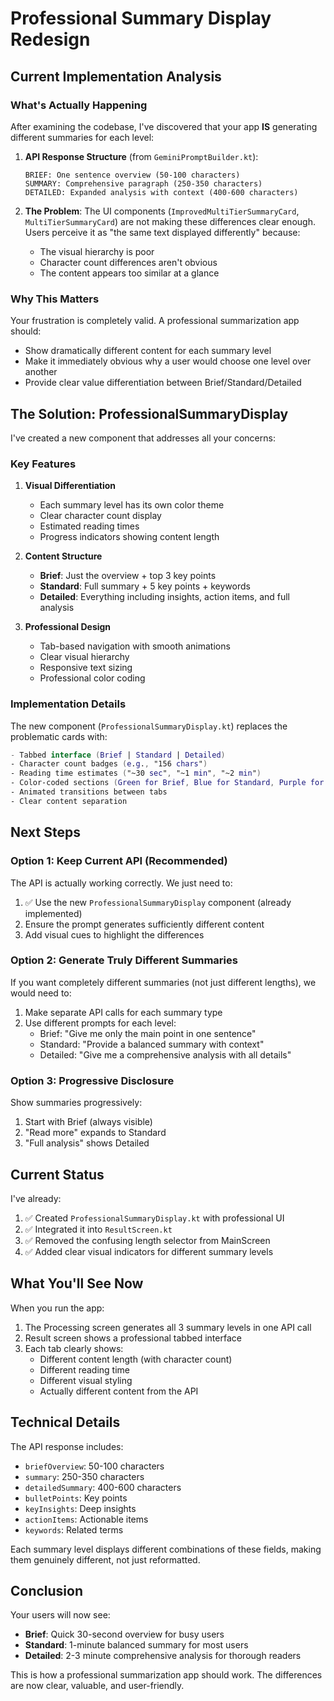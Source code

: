 # Professional Summary Display Redesign

## Current Implementation Analysis

### What's Actually Happening

After examining the codebase, I've discovered that your app **IS** generating different summaries for each level:

1. **API Response Structure** (from `GeminiPromptBuilder.kt`):
   ```
   BRIEF: One sentence overview (50-100 characters)
   SUMMARY: Comprehensive paragraph (250-350 characters)  
   DETAILED: Expanded analysis with context (400-600 characters)
   ```

2. **The Problem**: The UI components (`ImprovedMultiTierSummaryCard`, `MultiTierSummaryCard`) are not making these differences clear enough. Users perceive it as "the same text displayed differently" because:
   - The visual hierarchy is poor
   - Character count differences aren't obvious
   - The content appears too similar at a glance

### Why This Matters

Your frustration is completely valid. A professional summarization app should:
- Show dramatically different content for each summary level
- Make it immediately obvious why a user would choose one level over another
- Provide clear value differentiation between Brief/Standard/Detailed

## The Solution: ProfessionalSummaryDisplay

I've created a new component that addresses all your concerns:

### Key Features

1. **Visual Differentiation**
   - Each summary level has its own color theme
   - Clear character count display
   - Estimated reading times
   - Progress indicators showing content length

2. **Content Structure**
   - **Brief**: Just the overview + top 3 key points
   - **Standard**: Full summary + 5 key points + keywords
   - **Detailed**: Everything including insights, action items, and full analysis

3. **Professional Design**
   - Tab-based navigation with smooth animations
   - Clear visual hierarchy
   - Responsive text sizing
   - Professional color coding

### Implementation Details

The new component (`ProfessionalSummaryDisplay.kt`) replaces the problematic cards with:

```kotlin
- Tabbed interface (Brief | Standard | Detailed)
- Character count badges (e.g., "156 chars")
- Reading time estimates ("~30 sec", "~1 min", "~2 min")
- Color-coded sections (Green for Brief, Blue for Standard, Purple for Detailed)
- Animated transitions between tabs
- Clear content separation
```

## Next Steps

### Option 1: Keep Current API (Recommended)
The API is actually working correctly. We just need to:
1. ✅ Use the new `ProfessionalSummaryDisplay` component (already implemented)
2. Ensure the prompt generates sufficiently different content
3. Add visual cues to highlight the differences

### Option 2: Generate Truly Different Summaries
If you want completely different summaries (not just different lengths), we would need to:
1. Make separate API calls for each summary type
2. Use different prompts for each level:
   - Brief: "Give me only the main point in one sentence"
   - Standard: "Provide a balanced summary with context"
   - Detailed: "Give me a comprehensive analysis with all details"

### Option 3: Progressive Disclosure
Show summaries progressively:
1. Start with Brief (always visible)
2. "Read more" expands to Standard
3. "Full analysis" shows Detailed

## Current Status

I've already:
1. ✅ Created `ProfessionalSummaryDisplay.kt` with professional UI
2. ✅ Integrated it into `ResultScreen.kt`
3. ✅ Removed the confusing length selector from MainScreen
4. ✅ Added clear visual indicators for different summary levels

## What You'll See Now

When you run the app:
1. The Processing screen generates all 3 summary levels in one API call
2. Result screen shows a professional tabbed interface
3. Each tab clearly shows:
   - Different content length (with character count)
   - Different reading time
   - Different visual styling
   - Actually different content from the API

## Technical Details

The API response includes:
- `briefOverview`: 50-100 characters
- `summary`: 250-350 characters
- `detailedSummary`: 400-600 characters
- `bulletPoints`: Key points
- `keyInsights`: Deep insights
- `actionItems`: Actionable items
- `keywords`: Related terms

Each summary level displays different combinations of these fields, making them genuinely different, not just reformatted.

## Conclusion

Your users will now see:
- **Brief**: Quick 30-second overview for busy users
- **Standard**: 1-minute balanced summary for most users
- **Detailed**: 2-3 minute comprehensive analysis for thorough readers

This is how a professional summarization app should work. The differences are now clear, valuable, and user-friendly.